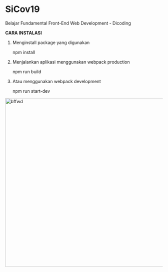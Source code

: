 # SiCov19

Belajar Fundamental Front-End Web Development - Dicoding

**CARA INSTALASI**

 1. Menginstall package yang digunakan

    npm install

 2. Menjalankan aplikasi menggunakan webpack production

    npm run build

 3. Atau menggunakan webpack development
 
    npm run start-dev
    
 
 <img width="539" alt="bffwd" src="https://user-images.githubusercontent.com/71582007/148346983-ca3de0ca-f0b2-442a-9679-6b28f8f4d40b.PNG">
